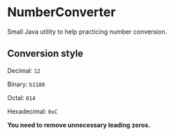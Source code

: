 # NumberConverter

Small Java utility to help practicing number conversion.

## Conversion style

Decimal: `12`

Binary: `b1100`

Octal: `014`

Hexadecimal: `0xC`


**You need to remove unnecessary leading zeros.**
